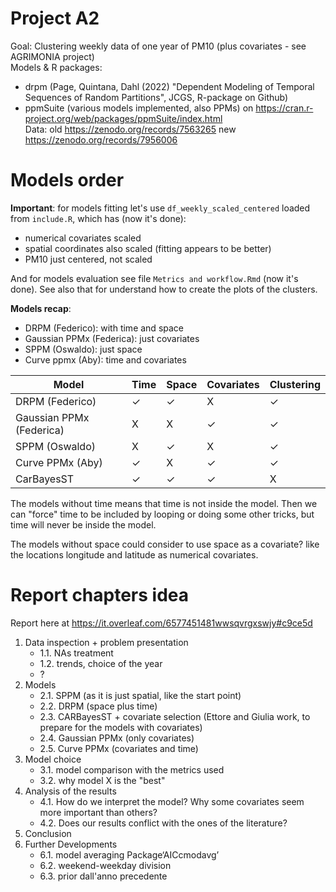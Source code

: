 # Project A2

Goal: Clustering weekly data of one year of PM10 (plus covariates - see AGRIMONIA project)   
Models & R packages:  
- drpm (Page, Quintana, Dahl (2022) "Dependent Modeling of Temporal Sequences of Random Partitions", JCGS, R-package on Github)    
- ppmSuite (various models implemented, also PPMs) on https://cran.r-project.org/web/packages/ppmSuite/index.html   
Data: old https://zenodo.org/records/7563265 new https://zenodo.org/records/7956006   


# Models order
**Important**: for models fitting let's use `df_weekly_scaled_centered` loaded from `include.R`, which has (now it's done):

- numerical covariates scaled
- spatial coordinates also scaled (fitting appears to be better)
- PM10 just centered, not scaled

And for models evaluation see file `Metrics and workflow.Rmd` (now it's done).
See also that for understand how to create the plots of the clusters.

**Models recap**:

- DRPM (Federico): with time and space
- Gaussian PPMx (Federica): just covariates
- SPPM (Oswaldo): just space
- Curve ppmx (Aby): time and covariates

| Model                    | Time     | Space    | Covariates | Clustering|
|--------------------------|----------|----------|------------|-----------|
| DRPM (Federico)          |  ✓       | ✓          |  X      | ✓      | 
| Gaussian PPMx (Federica) |  X       |   X        |  ✓      | ✓      | 
| SPPM (Oswaldo)           |  X       |    ✓       | X      | ✓      |
| Curve PPMx (Aby)         |   ✓     | X           |  ✓     | ✓      |
| CarBayesST               |   ✓     | ✓           |  ✓      |  X    |


The models without time means that time is not inside the model. Then we can "force" time to be included by looping or doing some other tricks, but time will never be inside the model.

The models without space could consider to use space as a covariate? like the locations longitude and latitude as numerical covariates.

# Report chapters idea
Report here at https://it.overleaf.com/6577451481wwsqvrgxswjy#c9ce5d

1. Data inspection + problem presentation
	- 1.1. NAs treatment
	- 1.2. trends, choice of the year
	- ?
2. Models
	- 2.1. SPPM (as it is just spatial, like the start point)
	- 2.2. DRPM (space plus time)
	- 2.3. CARBayesST + covariate selection (Ettore and Giulia work, to prepare for the models with covariates)
	- 2.4. Gaussian PPMx (only covariates)
	- 2.5. Curve PPMx (covariates and time)
3. Model choice
	- 3.1. model comparison with the metrics used
	- 3.2. why model X is the "best"
4. Analysis of the results
	- 4.1. How do we interpret the model? Why some covariates seem more important than others?
	- 4.2. Does our results conflict with the ones of the literature?
5. Conclusion
6. Further Developments
	- 6.1. model averaging Package‘AICcmodavg’
	- 6.2.  weekend-weekday division
	- 6.3. prior dall'anno precedente